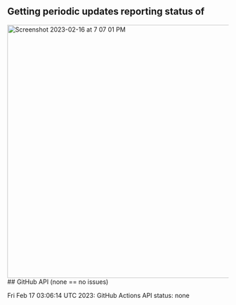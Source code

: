 
## Getting periodic updates reporting status of 
<img width="575" alt="Screenshot 2023-02-16 at 7 07 01 PM" src="https://user-images.githubusercontent.com/31228460/219539578-f880fea9-7a9d-4f7d-a7e2-5ce3d90ab466.png">
## GitHub API (none == no issues)


Fri Feb 17 03:06:14 UTC 2023: GitHub Actions API status: none

